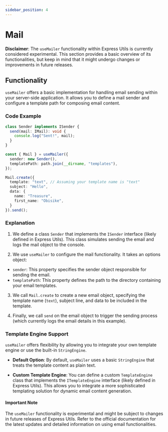 ```yaml
---
sidebar_position: 4
---
```


# Mail

**Disclaimer**: The `useMailer` functionality within Express Utils is currently considered experimental. This section provides a basic overview of its functionalities, but keep in mind that it might undergo changes or improvements in future releases.

## Functionality
`useMailer` offers a basic implementation for handling email sending within your server-side application. It allows you to define a mail sender and configure a template path for composing email content.

### Code Example

```typescript
class Sender implements ISender {
  send(mail: IMail): void {
    console.log("Sent!", mail);
  }
}

const { Mail } = useMailer({
  sender: new Sender(),
  templatePath: path.join(__dirname, "templates"),
});

Mail.create({
  template: "text", // Assuming your template name is "text"
  subject: "Hello",
  data: {
    name: "Treasure",
    first_name: "Obisike",
  }
}).send();
```

### Explanation

1. We define a class `Sender` that implements the `ISender` interface (likely defined in Express Utils). This class simulates sending the email and logs the mail object to the console.

2. We use `useMailer` to configure the mail functionality. It takes an options object:
  - `sender`: This property specifies the sender object responsible for sending the email.
  - `templatePath`: This property defines the path to the directory containing your email templates.

3. We call `Mail.create` to create a new email object, specifying the template name (`text`), subject line, and data to be included in the template.

4. Finally, we call `send` on the email object to trigger the sending process (which currently logs the email details in this example).

### Template Engine Support
`useMailer` offers flexibility by allowing you to integrate your own template engine or use the built-in `StringEngine`.

- **Default Option**: By default, `useMailer` uses a basic `StringEngine` that treats the template content as plain text.

- **Custom Template Engine**: You can define a custom `TemplateEngine` class that implements the `ITemplateEngine` interface (likely defined in Express Utils). This allows you to integrate a more sophisticated templating solution for dynamic email content generation.

#### Important Note

The `useMailer` functionality is experimental and might be subject to changes in future releases of Express Utils. Refer to the official documentation for the latest updates and detailed information on using email functionalities.


